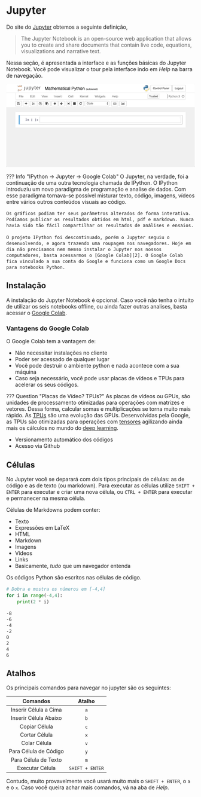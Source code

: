 # Jupyter

Do site do [Jupyter][1] obtemos a seguinte definição,

> The Jupyter Notebook is an open-source web application that allows you to create and share documents that contain live code, equations, visualizations and narrative text.

[1]: https://jupyter.org

Nessa seção, é apresentada a interface e as funções básicas do Jupyter Notebook. Você pode visualizar o tour pela interface indo em *Help* na barra de navegação.

![User Interface](../assets/images/user-interface.gif)

??? Info "IPython &rarr; Jupyter &rarr; Google Colab"
    O Jupyter, na verdade, foi a continuação de uma outra tecnologia chamada de IPython. O IPython introduziu um novo paradigma de programação e analise de dados. Com esse paradigma tornava-se possível misturar texto, código, imagens, vídeos entre vários outros conteúdos visuais ao código.

    Os gráficos podiam ter seus parâmetros alterados de forma interativa. Podíamos publicar os resultados obtidos em html, pdf e markdown. Nunca havia sido tão fácil compartilhar os resultados de análises e ensaios.

    O projeto IPython foi descontinuado, porém o Jupyter seguiu o desenvolvendo, e agora trazendo uma roupagem nos navegadores. Hoje em dia não precisamos nem memso instalar o Jupyter nos nossos computadores, basta acessarmos o [Google Colab][2]. O Google Colab fica vinculado a sua conta do Google e funciona como um Google Docs para notebooks Python.

[2]: http://colab.research.google.com

## Instalação

A instalação do Jupyter Notebook é opcional. Caso você não tenha o intuito de utilizar os seis notebooks offline, ou ainda fazer outras analises, basta acessar o [Google Colab][2].

### Vantagens do Google Colab

O Google Colab tem a vantagem de:

- Não necessitar instalações no cliente
- Poder ser acessado de qualquer lugar
- Você pode destruir o ambiente python e nada acontece com a sua máquina
- Caso seja necessário, você pode usar placas de vídeos e TPUs para acelerar os seus códigos.

??? Question "Placas de Vídeo? TPUs?"
    As placas de vídeos ou GPUs, são unidades de processamento otimizadas para operações com matrizes e vetores. Dessa forma, calcular somas e multiplicações se torna muito mais rápido.
    As [TPUs][3] são uma evolução das GPUs. Desenvolvidas pela Google, as TPUs são otimizadas para operações com [tensores][4] agilizando ainda mais os cálculos no mundo do [deep learning][5].

- Versionamento automático dos códigos
- Acesso via Github

[3]: https://cloud.google.com/tpu/docs/tpus
[4]: https://en.wikipedia.org/wiki/Tensor
[5]: https://youtu.be/njKP3FqW3Sk
## Células

No Jupyter você se deparará com dois tipos principais de células: as de código e as de texto (ou markdown). Para executar as células utilize `SHIFT + ENTER` para executar e criar uma nova célula, ou `CTRL + ENTER` para executar e permanecer na mesma célula.

Células de Markdowns podem conter:

- Texto
- Expressões em LaTeX
- HTML
- Markdown
- Imagens
- Vídeos
- Links
- Basicamente, *tudo* que um navegador entenda

Os códigos Python são escritos nas células de código.

```python linenums="1"
# Dobra e mostra os números em [-4,4]
for i in range(-4,4):
    print(2 * i)
```

```
-8
-6
-4
-2
0
2
4
6
```

## Atalhos

Os principais comandos para navegar no jupyter são os seguintes:

|        Comandos       |      Atalho     |
|:---------------------:|:---------------:|
| Inserir Célula a Cima |       `a`       |
| Inserir Célula Abaixo |       `b`       |
|     Copiar Célula     |       `c`       |
|     Cortar Célula     |       `x`       |
|     Colar Célula      |       `v`       |
| Para Célula de Código |       `y`       |
|  Para Célula de Texto |       `m`       |
|     Executar Célula   | `SHIFT + ENTER` |

Contudo, muito provavelmente você usará muito mais o `SHIFT + ENTER`, o `a` e o `x`. Caso você queira achar mais comandos, vá na aba de *Help*.